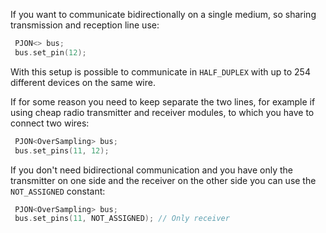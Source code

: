 If you want to communicate bidirectionally on a single medium, so sharing transmission and reception line use:
```cpp  
 PJON<> bus;
 bus.set_pin(12);
```
With this setup is possible to communicate in `HALF_DUPLEX` with up to 254 different devices on the same wire.

If for some reason you need to keep separate the two lines, for example if using cheap radio transmitter and receiver modules, to which you have to connect two wires:
```cpp  
 PJON<OverSampling> bus;
 bus.set_pins(11, 12);
```

If you don't need bidirectional communication and you have only the transmitter on one side and the receiver on the other side you can use the `NOT_ASSIGNED` constant:
```cpp  
 PJON<OverSampling> bus;
 bus.set_pins(11, NOT_ASSIGNED); // Only receiver
```